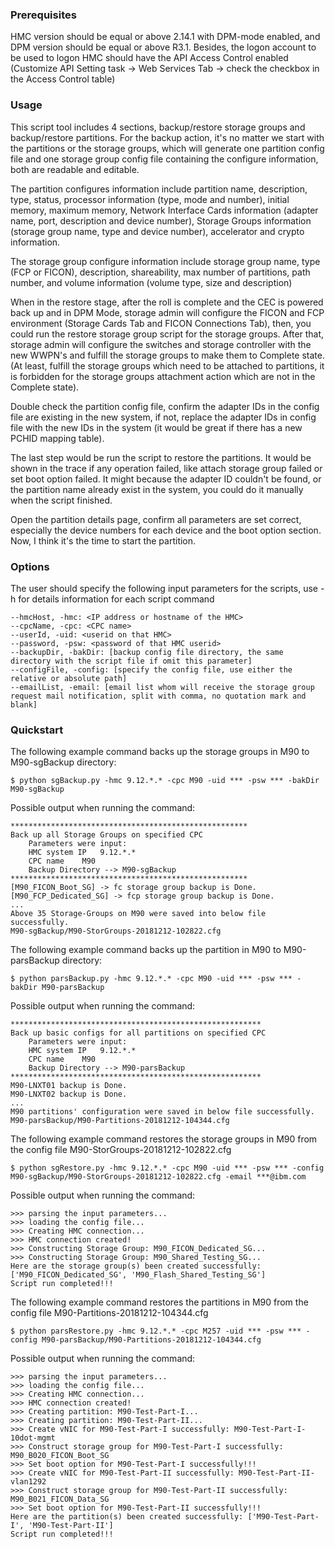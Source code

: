 ### Prerequisites
HMC version should be equal or above 2.14.1 with DPM-mode enabled, and DPM version should be equal or above R3.1.
Besides, the logon account to be used to logon HMC should have the API Access Control enabled (Customize API Setting task -> Web Services Tab -> check the checkbox in the Access Control table)
### Usage
This script tool includes 4 sections, backup/restore storage groups and backup/restore partitions. For the backup action, it's no matter we start with the partitions or the storage groups, which will generate one partition config file and one storage group config file containing the configure information, both are readable and editable.

The partition configures information include partition name, description, type, status, processor information (type, mode and number), initial memory, maximum memory, Network Interface Cards information (adapter name, port, description and device number), Storage Groups information (storage group name, type and device number), accelerator and crypto information.

The storage group configure information include storage group name, type (FCP or FICON), description, shareability, max number of partitions, path number, and volume information (volume type, size and description)

When in the restore stage, after the roll is complete and the CEC is powered back up and in DPM Mode, storage admin will configure the FICON and FCP environment (Storage Cards Tab and FICON Connections Tab), then, you could run the restore storage group script for the storage groups. After that, storage admin will configure the switches and storage controller with the new WWPN's and fulfill the storage groups to make them to Complete state. (At least, fulfill the storage groups which need to be attached to partitions, it is forbidden for the storage groups attachment action which are not in the Complete state).

Double check the partition config file, confirm the adapter IDs in the config file are existing in the new system, if not, replace the adapter IDs in config file with the new IDs in the system (it would be great if there has a new PCHID mapping table).

The last step would be run the script to restore the partitions. It would be shown in the trace if any operation failed, like attach storage group failed or set boot option failed. It might because the adapter ID couldn't be found, or the partition name already exist in the system, you could do it manually when the script finished.

Open the partition details page, confirm all parameters are set correct, especially the device numbers for each device and the boot option section. Now, I think it's the time to start the partition.
### Options
The user should specify the following input parameters for the scripts, use -h for details information for each script command
```
--hmcHost, -hmc: <IP address or hostname of the HMC>
--cpcName, -cpc: <CPC name>
--userId, -uid: <userid on that HMC>
--password, -psw: <password of that HMC userid>
--backupDir, -bakDir: [backup config file directory, the same directory with the script file if omit this parameter]
--configFile, -config: [specify the config file, use either the relative or absolute path]
--emailList, -email: [email list whom will receive the storage group request mail notification, split with comma, no quotation mark and blank]
```
### Quickstart
The following example command backs up the storage groups in M90 to M90-sgBackup directory:
```
$ python sgBackup.py -hmc 9.12.*.* -cpc M90 -uid *** -psw *** -bakDir M90-sgBackup
```
Possible output when running the command:
```
*****************************************************
Back up all Storage Groups on specified CPC
	Parameters were input:
	HMC system IP	9.12.*.*
	CPC name	M90
	Backup Directory --> M90-sgBackup
*****************************************************
[M90_FICON_Boot_SG] -> fc storage group backup is Done.
[M90_FCP_Dedicated_SG] -> fcp storage group backup is Done.
...
Above 35 Storage-Groups on M90 were saved into below file successfully.
M90-sgBackup/M90-StorGroups-20181212-102822.cfg
```
The following example command backs up the partition in M90 to M90-parsBackup directory:
```
$ python parsBackup.py -hmc 9.12.*.* -cpc M90 -uid *** -psw *** -bakDir M90-parsBackup
```
Possible output when running the command:
```
********************************************************
Back up basic configs for all partitions on specified CPC
	Parameters were input:
	HMC system IP	9.12.*.*
	CPC name	M90
	Backup Directory --> M90-parsBackup
********************************************************
M90-LNXT01 backup is Done.
M90-LNXT02 backup is Done.
...
M90 partitions' configuration were saved in below file successfully.
M90-parsBackup/M90-Partitions-20181212-104344.cfg
```
The following example command restores the storage groups in M90 from the config file M90-StorGroups-20181212-102822.cfg
```
$ python sgRestore.py -hmc 9.12.*.* -cpc M90 -uid *** -psw *** -config M90-sgBackup/M90-StorGroups-20181212-102822.cfg -email ***@ibm.com
```
Possible output when running the command:
```
>>> parsing the input parameters...
>>> loading the config file...
>>> Creating HMC connection...
>>> HMC connection created!
>>> Constructing Storage Group: M90_FICON_Dedicated_SG...
>>> Constructing Storage Group: M90_Shared_Testing_SG...
Here are the storage group(s) been created successfully: ['M90_FICON_Dedicated_SG', 'M90_Flash_Shared_Testing_SG']
Script run completed!!!
```
The following example command restores the partitions in M90 from the config file M90-Partitions-20181212-104344.cfg
```
$ python parsRestore.py -hmc 9.12.*.* -cpc M257 -uid *** -psw *** -config M90-parsBackup/M90-Partitions-20181212-104344.cfg
```
Possible output when running the command:
```
>>> parsing the input parameters...
>>> loading the config file...
>>> Creating HMC connection...
>>> HMC connection created!
>>> Creating partition: M90-Test-Part-I...
>>> Creating partition: M90-Test-Part-II...
>>> Create vNIC for M90-Test-Part-I successfully: M90-Test-Part-I-10dot-mgmt
>>> Construct storage group for M90-Test-Part-I successfully: M90_B020_FICON_Boot_SG
>>> Set boot option for M90-Test-Part-I successfully!!!
>>> Create vNIC for M90-Test-Part-II successfully: M90-Test-Part-II-vlan1292
>>> Construct storage group for M90-Test-Part-II successfully: M90_B021_FICON_Data_SG
>>> Set boot option for M90-Test-Part-II successfully!!!
Here are the partition(s) been created successfully: ['M90-Test-Part-I', 'M90-Test-Part-II']
Script run completed!!!
```

